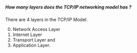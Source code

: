 ##### How many layers does the TCP/IP networking model has ?

There are 4 layers in the TCP/IP Model.

0. Network Access Layer
0. Internet Layer
0. Transport Layer and
0. Application Layer.
